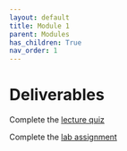 ```yaml
---
layout: default
title: Module 1
parent: Modules
has_children: True
nav_order: 1
---
```


# Deliverables

Complete the [lecture quiz]()

Complete the [lab assignment](https://june-skeeter.github.io/GEOB270_Lab1_2021S1/)

